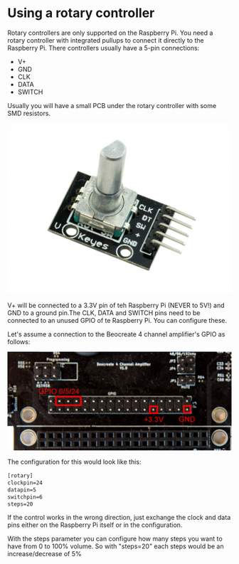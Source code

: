 # Using a rotary controller

Rotary controllers are only supported on the Raspberry Pi. You need a rotary controller with integrated pullups to connect it directly to the Raspberry Pi.
There controllers usually have a 5-pin connections:

+ V+
+ GND
+ CLK
+ DATA
+ SWITCH

Usually you will have a small PCB under the rotary controller with some SMD resistors.

![rotary](img/rotary.png)

V+ will be connected to a 3.3V pin of teh Raspberry Pi (NEVER to 5V!) and GND to a ground pin.The CLK, DATA and SWITCH pins 
need to be connected to an unused GPIO of te Raspberry Pi. You can configure these.

Let's assume a connection to the Beocreate 4 channel amplifier's GPIO as follows:

![beocreate](img/beocreate-gpio-rotary.png)

The configuration for this would look like this:

```
[rotary]
clockpin=24
datapin=5
switchpin=6
steps=20
```
If the control works in the wrong direction, just exchange the clock and data pins either on the Raspberry Pi itself or 
in the configuration.

With the steps parameter you can configure how many steps you want to have from 0 to 100% volume. So with "steps=20" each steps would be an increase/decrease of 5%
